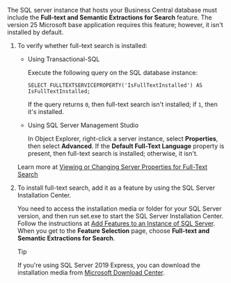 The SQL server instance that hosts your Business Central database must include the **Full-text and Semantic Extractions for Search** feature. The version 25 Microsoft base application requires this feature; however, it isn't installed by default.

1. To verify whether full-text search is installed:

   - Using Transactional-SQL

     Execute the following query on the SQL database instance: 

     ```tsql  
     SELECT FULLTEXTSERVICEPROPERTY('IsFullTextInstalled') AS IsFullTextInstalled;
     ```

     If the query returns `0`, then full-text search isn't installed; if `1`, then it's installed.

   - Using SQL Server Management Studio

     In Object Explorer, right-click a server instance, select **Properties**, then select **Advanced**. If the **Default Full-Text Language** property is present, then full-text search is installed; otherwise, it isn't.

   Learn more at [Viewing or Changing Server Properties for Full-Text Search](/sql/relational-databases/search/manage-and-monitor-full-text-search-for-a-server-instance)

2. To install full-text search, add it as a feature by using the SQL Server Installation Center.

    You need to access the installation media or folder for your SQL Server version, and then run set.exe to start the SQL Server Installation Center. Follow the instructions at [Add Features to an Instance of SQL Server](/sql/database-engine/install-windows/add-features-to-an-instance-of-sql-server-setup). When you get to the **Feature Selection** page, choose **Full-text and Semantic Extractions for Search**.

    > [!TIP]
    > If you're using SQL Server 2019 Express, you can download the installation media from [Microsoft Download Center](https://www.microsoft.com/en-US/download/details.aspx?id=101064).
